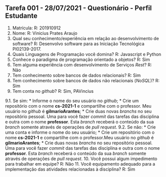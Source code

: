 ## Tarefa 001 - 28/07/2021 - Questionário - Perfil Estudante

1. Matrícula:
    R: 201910912
2. Nome:
    R: Vinicius Prates Araujo
3. Qual seu conhecimento/experiência em relação ao desenvolvimento de software?
    R: Desenvolvo software para as Iniciação Tecnológica PI02139-2017. 
4. Quais Linguagens de Programação você domina?
    R: Javascript e Python
5. Conhece o paradigma de programação orientado a objetos?
    R: Sim
6. Tem alguma experiência com desenvolvimento de Serviços _Rest_?
    R: Não
7. Tem conhecimento sobre bancos de dados relacionais?
    R: Sim
8. Tem conhecimento sobre bancos de dados não relacionais (_NoSQL_)?
    R: Sim
9. Tem conta no _github_?
    R: Sim, PAVincius

  9.1.  Se sim:
      * Informe o nome do seu usuário no _github_;
      * Crie um repositório com o nome **cs-2021-1** e compartilhe com o professor. Meu usuário no _github_ é **gilmarioArantes**;
      * Crie duas novas _branchs_ no seu repositório pessoal. Uma para você fazer _commit_ das tarefas das disciplina e outra com o nome **professor**. Esta _branch_ receberá o conteúdo da sua _branch_ somente através de operações de _pull request_.
      9.2.  Se não:
      *  Crie uma conta e informe o nome do seu usuário;
      *  Crie um repositório com o nome **cs-2021-1** e compartilhe com o professor.Meu usuário no _github_ é **gilmarioArantes**;
      * Crie duas novas _branchs_ no seu repositório pessoal. Uma para você fazer _commit_ das tarefas das disciplina e outra com o nome **professor**. Esta _branch_ receberá o conteúdo da sua _branch_ somente através de operações de _pull request_.
10. Você possui algum impedimento para trabalhar em equipe?
    R: Não
11. Você equipamento adequado para a implementação das atividades relacionadas à disciplina?
    R: Sim